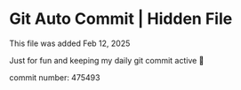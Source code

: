 # Git Auto Commit | Hidden File

This file was added Feb 12, 2025

Just for fun and keeping my daily git commit active 🤪

commit number: 475493
